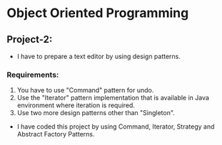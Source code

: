 # Object Oriented Programming
## Project-2:
- I have to prepare a text editor by using design patterns.
### Requirements:
1. You have to use "Command" pattern for undo.
2. Use the "Iterator" pattern implementation that is available in Java environment where iteration is required.
3. Use two more design patterns other than "Singleton".

- I have coded this project by using Command, Iterator, Strategy and Abstract Factory Patterns.

